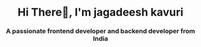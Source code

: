 <h1 align="center">Hi There👋, I'm jagadeesh kavuri</h1> 
<h3 align="center">A passionate frontend developer and backend developer from India</h3>

<!--
**Jagadeeshkavuri1/Jagadeeshkavuri1** is a ✨ _special_ ✨ repository because its `README.md` (this file) appears on your GitHub profile.

Here are some ideas to get you started:

- 🔭 I’m currently working on ...
- 🌱 I’m currently learning ...
- 👯 I’m looking to collaborate on ...
- 🤔 I’m looking for help with ...
- 💬 Ask me about ...
- 📫 How to reach me: ...
- 😄 Pronouns: ...
- ⚡ Fun fact: ...
-->
